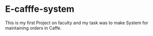 # E-cafffe-system
This is my first Project on faculty and my task was to make System for maintaining orders in Caffe.
